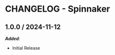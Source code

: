 # CHANGELOG - Spinnaker

<!-- towncrier release notes start -->

## 1.0.0 / 2024-11-12

***Added***:

* Initial Release
